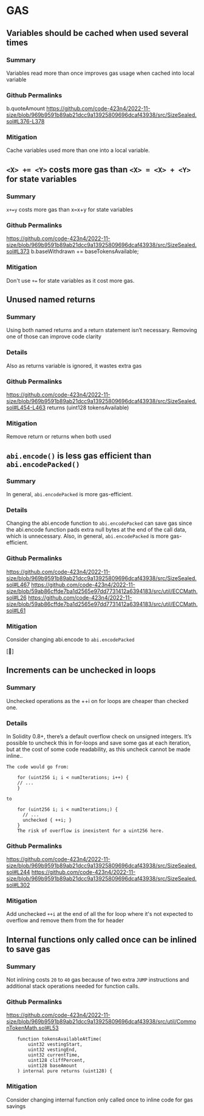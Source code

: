 # GAS
## Variables should be cached when used several times
### Summary
Variables read more than once improves gas usage when cached into local variable
### Github Permalinks
b.quoteAmount
https://github.com/code-423n4/2022-11-size/blob/969b9591b89ab21dcc9a13925809696dcaf43938/src/SizeSealed.sol#L376-L378

### Mitigation
Cache variables used more than one into a local variable.


## `<X> += <Y>` costs more gas than `<X> = <X> + <Y>` for state variables
### Summary
`x+=y` costs more gas than x=x+y for state variables

### Github Permalinks
https://github.com/code-423n4/2022-11-size/blob/969b9591b89ab21dcc9a13925809696dcaf43938/src/SizeSealed.sol#L373
        b.baseWithdrawn += baseTokensAvailable;
### Mitigation
Don't use `+=` for state variables as it cost more gas.


## Unused named returns
### Summary
Using both named returns and a return statement isn’t necessary. Removing one of those can improve code clarity 
### Details
Also as returns variable is ignored, it wastes extra gas

### Github Permalinks
https://github.com/code-423n4/2022-11-size/blob/969b9591b89ab21dcc9a13925809696dcaf43938/src/SizeSealed.sol#L454-L463
        returns (uint128 tokensAvailable)


### Mitigation
Remove return or returns when both used




## `abi.encode()` is less gas efficient than `abi.encodePacked()`
### Summary
In general, `abi.encodePacked` is more gas-efficient.

### Details
Changing the abi.encode function to `abi.encodePacked` can save gas since the abi.encode function pads extra null bytes at the end of the call data, which is unnecessary. Also, in general, `abi.encodePacked` is more gas-efficient.
### Github Permalinks
https://github.com/code-423n4/2022-11-size/blob/969b9591b89ab21dcc9a13925809696dcaf43938/src/SizeSealed.sol#L467
https://github.com/code-423n4/2022-11-size/blob/59ab86cffde7ba1d2565e97dd7731412a6394183/src/util/ECCMath.sol#L26
https://github.com/code-423n4/2022-11-size/blob/59ab86cffde7ba1d2565e97dd7731412a6394183/src/util/ECCMath.sol#L61
### Mitigation
Consider changing abi.encode to `abi.encodePacked`

[:art:]
## Increments can be unchecked in loops
### Summary
Unchecked operations as the ++i on for loops are cheaper than checked one.

### Details
In Solidity 0.8+, there’s a default overflow check on unsigned integers. It’s possible to uncheck this in for-loops and save some gas at each iteration, but at the cost of some code readability, as this uncheck cannot be made inline..

    The code would go from:
```
    for (uint256 i; i < numIterations; i++) {
    // ...
    }
```

    to
```
    for (uint256 i; i < numIterations;) {
      // ...
      unchecked { ++i; }
    }
    The risk of overflow is inexistent for a uint256 here.
```

### Github Permalinks
https://github.com/code-423n4/2022-11-size/blob/969b9591b89ab21dcc9a13925809696dcaf43938/src/SizeSealed.sol#L244
https://github.com/code-423n4/2022-11-size/blob/969b9591b89ab21dcc9a13925809696dcaf43938/src/SizeSealed.sol#L302

### Mitigation
Add unchecked `++i` at the end of all the for loop where it's not expected to overflow and remove them from the for header

## Internal functions only called once can be inlined to save gas
### Summary
Not inlining costs `20` to `40` gas because of two extra `JUMP` instructions and additional stack operations needed for function calls.
### Github Permalinks
https://github.com/code-423n4/2022-11-size/blob/969b9591b89ab21dcc9a13925809696dcaf43938/src/util/CommonTokenMath.sol#L53
```
    function tokensAvailableAtTime(
        uint32 vestingStart,
        uint32 vestingEnd,
        uint32 currentTime,
        uint128 cliffPercent,
        uint128 baseAmount
    ) internal pure returns (uint128) {
```

### Mitigation
Consider changing internal function only called once to inline code for gas savings
